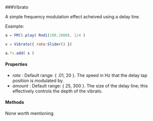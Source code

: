 ###Vibrato

A simple frequency modulation effect acheived using a delay line.

Example:
```javascript
a = FM().play( Rndi(100,1000), 1/4 )

v = Vibrato({ rate:Slider() }) 

a.fx.add( x )
```

#### Properties

* _rate_ : Default range: { .01, 20 }. The speed in Hz that the delay tap position is modulated by.  
* _amount_ : Default range: { 25, 300 }. The size of the delay line; this effectively controls the depth of the vibrato.

#### Methods

None worth mentioning.
